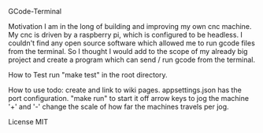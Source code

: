 GCode-Terminal

Motivation
I am in the long of building and improving my own cnc machine. My cnc is driven by a raspberry pi, which is configured to be headless. I couldn't find any open source software which allowed me to run gcode files from the terminal. So I thought I would add to the scope of my already big project and create a program which can send / run gcode from the terminal.

How to Test
run "make test" in the root directory.

How to use
todo: create and link to wiki pages.
appsettings.json has the port configuration.
"make run" to start it off
arrow keys to jog the machine
'+' and '-' change the scale of how far the machines travels per jog.

License
MIT
